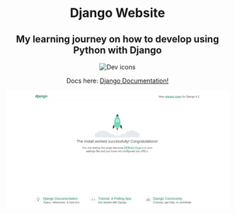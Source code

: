 <h1 align="center">Django Website</h1>

<h2 align="center">My learning journey on how to develop using Python with Django</h2>

<p align="center">
  <img src="https://skillicons.dev/icons?i=python,django" alt="Dev icons" />
</p>

<p align="center">
  Docs here:
  <a href="https://docs.djangoproject.com/en/4.2/intro/tutorial01/">
    Django Documentation!
  </a>
</p>

<p align="center">
  <img src="1.png" alt="Django Website" />
</p>
